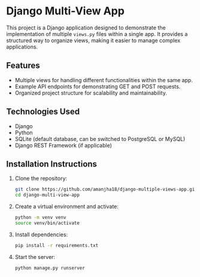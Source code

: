 # Django Multi-View App

This project is a Django application designed to demonstrate the implementation of multiple `views.py` files within a single app. It provides a structured way to organize views, making it easier to manage complex applications.

## Features

- Multiple views for handling different functionalities within the same app.
- Example API endpoints for demonstrating GET and POST requests.
- Organized project structure for scalability and maintainability.

## Technologies Used

- Django
- Python
- SQLite (default database, can be switched to PostgreSQL or MySQL)
- Django REST Framework (if applicable)

## Installation Instructions

1. Clone the repository:
    ```bash
    git clone https://github.com/amanjha18/django-multiple-views-app.git
    cd django-multi-view-app
2. Create a virtual environment and activate:
    ```bash
    python -m venv venv
    source venv/bin/activate
3. Install dependencies:
    ```bash
    pip install -r requirements.txt
4. Start the server:
    ```bash
    python manage.py runserver





